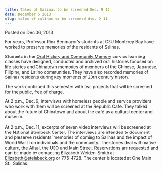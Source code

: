 ```yaml
---
title: Tales of Salinas to be screened Dec. 9 11
date: December 6 2013
slug: tales-of-salinas-to-be-screened-dec.-9-11
---
```


 



<span class="date">Posted on Dec 06, 2013    </span>
<p>For years, Professor Rina Benmayor&#x2019;s students at CSU Monterey
Bay have worked to preserve memories of the residents of
Salinas.</p>
<p>Students in her <a href="https://hcom.csumb.edu/oral-history" rel="nofollow">Oral History and Community Memory</a> service
learning classes have designed,&#xA0;conducted and archived oral
histories focused on life stories and Chinatown memories of members
of the Chinese, Japanese, Filipino, and Latino communities. They
have also recorded memories of Salinas residents during key moments
of 20th century history.</p>
<p>The work continued this semester with two projects that will be
screened for the public, free of charge.</p>
<p>At 2 p.m., Dec. 9, interviews with homeless people and service
providers who work with them will be screened at the Republic Cafe.
They talked about the future of Chinatown and about the caf&#xE9; as a
cultural center and museum.<br>
<br>
At 2 p.m., Dec. 11, excerpts of seven video interviews will be
screened at the National Steinbeck Center. The interviews are
intended to document and preserve residents&#x2019; memories of coming to
Salinas and the impact of World War II on individuals and the
community. The stories deal with native culture, the Alisal, the
USO and Main Street. Reservations are requested and can be made by
contacting Elizabeth Welden-Smith at <a href="mailto:Elizabeth@steinbeck.org">Elizabeth@steinbeck.org</a> or
775-4728. The center is located at One Main St., Salinas.</br></br></p>





 
